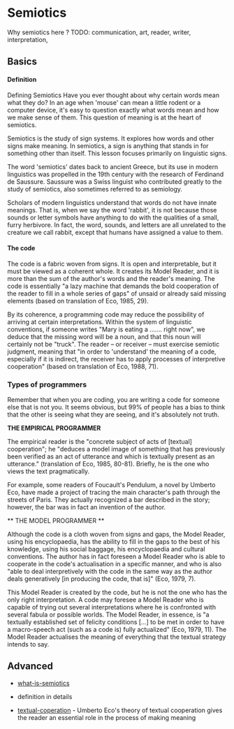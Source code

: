 Semiotics
=========

Why semiotics here ?
TODO: communication, art, reader, writer, interpretation, 

## Basics


#### Definition

Defining Semiotics
Have you ever thought about why certain words mean what they do? In an age when 'mouse' can mean a little rodent or a computer device, it's easy to question exactly what words mean and how we make sense of them. This question of meaning is at the heart of semiotics.

Semiotics is the study of sign systems. It explores how words and other signs make meaning. In semiotics, a sign is anything that stands in for something other than itself. This lesson focuses primarily on linguistic signs.

The word 'semiotics' dates back to ancient Greece, but its use in modern linguistics was propelled in the 19th century with the research of Ferdinand de Saussure. Saussure was a Swiss linguist who contributed greatly to the study of semiotics, also sometimes referred to as semiology.

Scholars of modern linguistics understand that words do not have innate meanings. That is, when we say the word 'rabbit', it is not because those sounds or letter symbols have anything to do with the qualities of a small, furry herbivore. In fact, the word, sounds, and letters are all unrelated to the creature we call rabbit, except that humans have assigned a value to them.


#### The code

The code is a fabric woven from signs. It is open and interpretable, but it must be viewed as a coherent whole. It creates its Model Reader, and it is more than the sum of the author's words and the reader's meaning. The code is essentially "a lazy machine that demands the bold cooperation of the reader to fill in a whole series of gaps" of unsaid or already said missing elements (based on translation of Eco, 1985, 29).

By its coherence, a programming code may reduce the possibility of arriving at certain interpretations. Within the system of linguistic conventions, if someone writes "Mary is eating a ....... right now", we deduce that the missing word will be a noun, and that this noun will certainly not be "truck". The reader – or receiver – must exercise semiotic judgment, meaning that "in order to 'understand' the meaning of a code, especially if it is indirect, the receiver has to apply processes of interpretive cooperation" (based on translation of Eco, 1988, 71).


### Types of programmers

Remember that when you are coding, you are writing a code for someone else that
is not you. It seems obvious, but 99% of people has a bias to think that the
other is seeing what they are seeing, and it's absolutely not truth.

**THE EMPIRICAL PROGRAMMER** 

The empirical reader is the "concrete subject of acts of [textual] cooperation"; he "deduces a model image of something that has previously been verified as an act of utterance and which is textually present as an utterance." (translation of Eco, 1985, 80-81). Briefly, he is the one who views the text pragmatically.

For example, some readers of Foucault's Pendulum, a novel by Umberto Eco, have made a project of tracing the main character's path through the streets of Paris. They actually recognized a bar described in the story; however, the bar was in fact an invention of the author.

** THE MODEL PROGRAMMER **

Although the code is a cloth woven from signs and gaps, the Model Reader, using his encyclopaedia, has the ability to fill in the gaps to the best of his knowledge, using his social baggage, his encyclopaedia and cultural conventions. The author has in fact foreseen a Model Reader who is able to cooperate in the code's actualisation in a specific manner, and who is also "able to deal interpretively with the code in the same way as the author deals generatively [in producing the code, that is]" (Eco, 1979, 7).

This Model Reader is created by the code, but he is not the one who has the only right interpretation. A code may foresee a Model Reader who is capable of trying out several interpretations where he is confronted with several fabula or possible worlds. The Model Reader, in essence, is "a textually established set of felicity conditions [...] to be met in order to have a macro-speech act (such as a code is) fully actualized" (Eco, 1979, 11). The Model Reader actualises the meaning of everything that the textual strategy intends to say.









## Advanced

* [what-is-semiotics](https://study.com/academy/lesson/what-is-semiotics-definition-examples.html)
- definition in details
* [textual-coperation](http://www.signosemio.com/eco/textual-cooperation.asp) - Umberto Eco's theory of textual cooperation gives the reader an essential role in the process of making meaning

